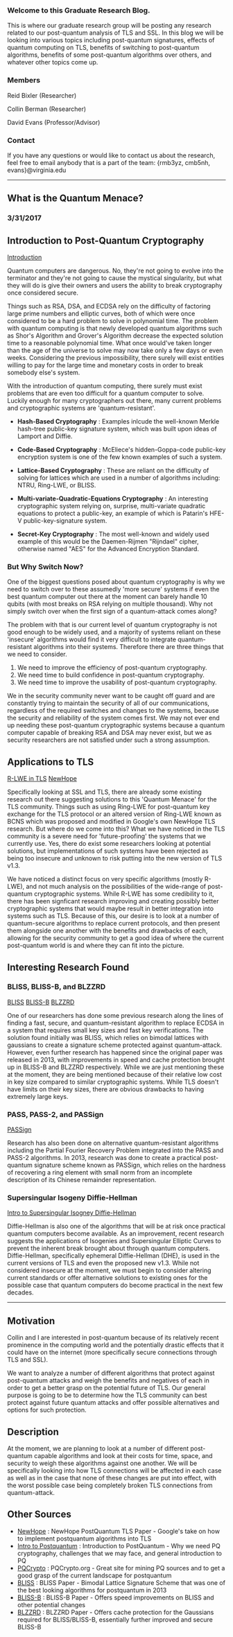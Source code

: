 ### Welcome to this Graduate Research Blog.
This is where our graduate research group will be posting any research related to our post-quantum analysis of TLS and SSL. In this blog we will be looking into various topics including post-quantum signatures, effects of quantum computing on TLS, benefits of switching to post-quantum algorithms, benefits of some post-quantum algorithms over others, and whatever other topics come up.
### Members
Reid Bixler (Researcher)

Collin Berman (Researcher)

David Evans (Professor/Advisor)

### Contact
If you have any questions or would like to contact us about the research, feel free to email anybody that is a part of the team: {rmb3yz, cmb5nh, evans}@virginia.edu

---
## What is the Quantum Menace?
### 3/31/2017



## Introduction to Post-Quantum Cryptography
[Introduction](http://pqcrypto.org/www.springer.com/cda/content/document/cda_downloaddocument/9783540887010-c1.pdf)

Quantum computers are dangerous. No, they're not going to evolve into the terminator and they're not going to cause the mystical singularity, but what they will do is give their owners and users the ability to break cryptography once considered secure.

Things such as RSA, DSA, and ECDSA rely on the difficulty of factoring large prime numbers and elliptic curves, both of which were once considered to be a hard problem to solve in polynomial time. The problem with quantum computing is that newly developed quantum algorithms such as Shor's Algorithm and Grover's Algorithm decrease the expected solution time to a reasonable polynomial time. What once would've taken longer than the age of the universe to solve may now take only a few days or even weeks. Considering the previous impossibility, there surely will exist entities willing to pay for the large time and monetary costs in order to break somebody else's system.

With the introduction of quantum computing, there surely must exist problems that are even too difficult for a quantum computer to solve. Luckily enough for many cryptographers out there, many current problems and cryptographic systems are 'quantum-resistant'.

- **Hash-Based Cryptography** : Examples inlcude the well-known Merkle hash-tree public-key signature system, which was built upon ideas of Lamport and Diffie.

- **Code-Based Cryptography** : McEliece's hidden-Goppa-code public-key encryption system is one of the few known examples of such a system.

- **Lattice-Based Cryptography** : These are reliant on the difficulty of solving for lattices which are used in a number of algorithms including: NTRU, Ring-LWE, or BLISS.

- **Multi-variate-Quadratic-Equations Cryptography** : An interesting cryptographic system relying on, surprise, multi-variate quadratic equations to protect a public-key, an example of which is Patarin's HFE-V public-key-signature system.

- **Secret-Key Cryptography** : The most well-known and widely used example of this would be the Daemen-Rijmen "Rijndael" cipher, otherwise named "AES" for the Advanced Encryption Standard.

### But Why Switch Now?

One of the biggest questions posed about quantum cryptography is why we need to switch over to these assumedly 'more secure' systems if even the best quantum computer out there at the moment can barely handle 10 qubits (with most breaks on RSA relying on multiple thousand). Why not simply switch over when the first sign of a quantum-attack comes along?

The problem with that is our current level of quantum cryptography is not good enough to be widely used, and a majority of systems reliant on these 'insecure' algorithms would find it very difficult to integrate quantum-resistant algorithms into their systems. Therefore there are three things that we need to consider.

1) We need to improve the efficiency of post-quantum cryptography.
2) We need time to build confidence in post-quantum cryptography.
3) We need time to improve the usability of post-quantum cryptography.

We in the security community never want to be caught off guard and are constantly trying to maintain the security of all of our communications, regardless of the required switches and changes to the systems, because the security and reliability of the system comes first. We may not ever end up needing these post-quantum cryptographic systems because a quantum computer capable of breaking RSA and DSA may never exist, but we as security researchers are not satisfied under such a strong assumption.

## Applications to TLS
[R-LWE in TLS](https://eprint.iacr.org/2014/599.pdf)
[NewHope](https://www.usenix.org/system/files/conference/usenixsecurity16/sec16_paper_alkim.pdf)

Specifically looking at SSL and TLS, there are already some existing research out there suggesting solutions to this 'Quantum Menace' for the TLS community. Things such as using Ring-LWE for post-quantum key exchange for the TLS protocol or an altered version of Ring-LWE known as BCNS which was proposed and modified in Google's own NewHope TLS research. But where do we come into this? What we have noticed in the TLS community is a severe need for 'future-proofing' the systems that we currently use. Yes, there do exist some researchers looking at potential solutions, but implementations of such systems have been rejected as being too insecure and unknown to risk putting into the new version of TLS v1.3.

We have noticed a distinct focus on very specific algorithms (mostly R-LWE), and not much analysis on the possibilities of the wide-range of post-quantum cryptographic systems. While R-LWE has some credibility to it, there has been signficant research improving and creating possibly better cryptographic systems that would maybe result in better integration into systems such as TLS. Because of this, our desire is to look at a number of quantum-secure algorithms to replace current protocols, and then present them alongside one another with the benefits and drawbacks of each, allowing for the security community to get a good idea of where the current post-quantum world is and where they can fit into the picture.

## Interesting Research Found

### BLISS, BLISS-B, and BLZZRD
[BLISS](https://eprint.iacr.org/2013/383.pdf)
[BLISS-B](https://eprint.iacr.org/2014/874.pdf)
[BLZZRD](https://eprint.iacr.org/2016/276.pdf)

One of our researchers has done some previous research along the lines of finding a fast, secure, and quantum-resistant algorithm to replace ECDSA in a system that requires small key sizes and fast key verifications. The solution found initially was BLISS, which relies on bimodal lattices with gaussians to create a signature scheme protected against quantum-attack. However, even further research has happened since the original paper was released in 2013, with improvements in speed and cache protection brought up in BLISS-B and BLZZRD respectively. While we are just mentioning these at the moment, they are being mentioned because of their relative low cost in key size compared to similar cryptographic systems. While TLS doesn't have limits on their key sizes, there are obvious drawbacks to having extremely large keys.

### PASS, PASS-2, and PASSign
[PASSign](https://eprint.iacr.org/2013/383.pdf)

Research has also been done on alternative quantum-resistant algorithms including the Partial Fourier Recovery Problem integrated into the PASS and PASS-2 algorithms. In 2013, research was done to create a practical post-quantum signature scheme known as PASSign, which relies on the hardness of recovering a ring element with small norm from an incomplete description of its Chinese remainder representation.

### Supersingular Isogeny Diffie-Hellman
[Intro to Supersingular Isogney Diffie-Hellman](http://csclub.uwaterloo.ca/~dburbani/work/friendlysidh.pdf)

Diffie-Hellman is also one of the algorithms that will be at risk once practical quantum computers become available. As an improvement, recent research suggests the applications of Isogenies and Supersingular Elliptic Curves to prevent the inherent break brought about through quantum computers. Diffie-Hellman, specifically ephemeral Diffie-Hellman (DHE), is used in the current versions of TLS and even the proposed new v1.3. While not considered insecure at the moment, we must begin to consider altering current standards or offer alternative solutions to existing ones for the possible case that quantum computers do become practical in the next few decades.

---
## Motivation
Collin and I are interested in post-quantum because of its relatively recent prominence in the computing world and the potentially drastic effects that it could have on the internet (more specifically secure connections through TLS and SSL).

We want to analyze a number of different algorithms that protect against post-quantum attacks and weigh the benefits and negatives of each in order to get a better grasp on the potential future of TLS. Our general purpose is going to be to determine how the TLS community can best protect against future quantum attacks and offer possible alternatives and options for such protection.


## Description
At the moment, we are planning to look at a number of different post-quantum capable algorithms and look at their costs for time, space, and security to weigh these algorithms against one another. We will be specifically looking into how TLS connections will be affected in each case as well as in the case that none of these changes are put into effect, with the worst possible case being completely broken TLS connections from quantum-attack.

## Other Sources
- [NewHope](https://eprint.iacr.org/2015/1092.pdf) : NewHope PostQuantum TLS Paper - Google's take on how to implement postquantum algorithms into TLS
- [Intro to Postquantum](http://pqcrypto.org/www.springer.com/cda/content/document/cda_downloaddocument/9783540887010-c1.pdf) : Introduction to PostQuantum - Why we need PQ cryptography, challenges that we may face, and general introduction to PQ</li>
- [PQCrypto](http://pqcrypto.org/) : PQCrypto.org - Great site for mining PQ sources and to get a good grasp of the current landscape for postquantum
- [BLISS](https://eprint.iacr.org/2013/383.pdf) : BLISS Paper - Bimodal Lattice Signature Scheme that was one of the best looking algorithms for postquantum in 2013
- [BLISS-B](https://eprint.iacr.org/2014/874.pdf) : BLISS-B Paper - Offers speed improvements on BLISS and other potential changes
- [BLZZRD](https://eprint.iacr.org/2016/276.pdf) : BLZZRD Paper - Offers cache protection for the Gaussians required for BLISS/BLISS-B, essentially further improved and secure BLISS-B